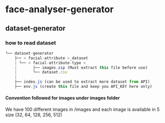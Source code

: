 # face-analyser-generator

## dataset-generator

### how to read dataset

```javascript
└── dataset-generator
    ├── < facial-attribute >_dataset
    | └── < facial-attribute-type >
    |       ├── images.zip (Must extract this file before use)
    |       └── dataset.csv
    |        
    ├── index.js (can be used to extract more dataset from API)
    ├── env.js (create this file and keep you API_KEY here only)
```

#### Convention followed for images under images folder

We have 100 different images in /images and each image is available in 5 size (32, 64, 128, 256, 512)
